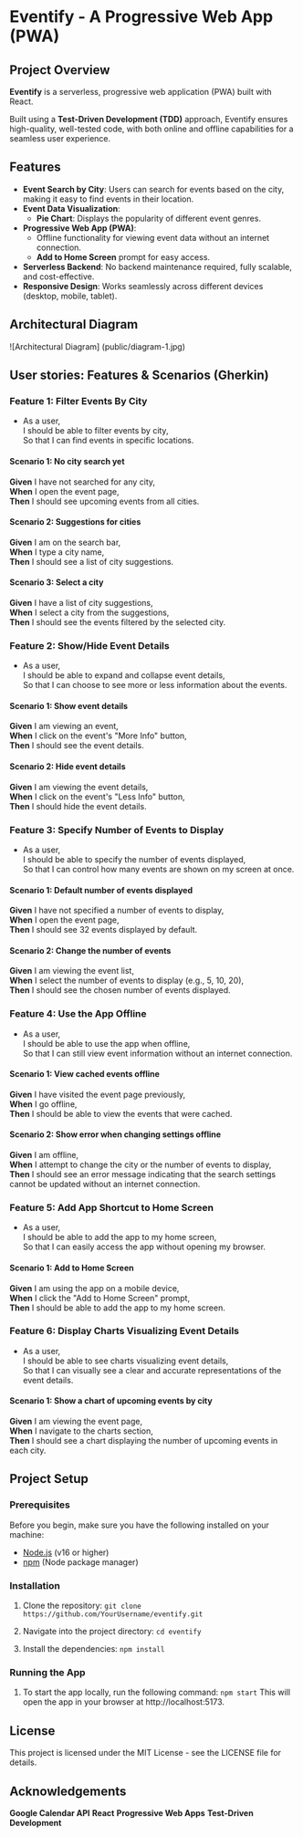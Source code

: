 # Eventify - A Progressive Web App (PWA)

## Project Overview

**Eventify** is a serverless, progressive web application (PWA) built with React. 

Built using a **Test-Driven Development (TDD)** approach, Eventify ensures high-quality, well-tested code, with both online and offline capabilities for a seamless user experience.

## Features

- **Event Search by City**: Users can search for events based on the city, making it easy to find events in their location.
- **Event Data Visualization**:  
  - **Pie Chart**: Displays the popularity of different event genres.
- **Progressive Web App (PWA)**:  
  - Offline functionality for viewing event data without an internet connection.  
  - **Add to Home Screen** prompt for easy access.  
- **Serverless Backend**: No backend maintenance required, fully scalable, and cost-effective.
- **Responsive Design**: Works seamlessly across different devices (desktop, mobile, tablet).

## Architectural Diagram
![Architectural Diagram] (public/diagram-1.jpg)

## User stories: Features & Scenarios (Gherkin)

### Feature 1: Filter Events By City
- As a user,  
  I should be able to filter events by city,  
  So that I can find events in specific locations.

#### Scenario 1: No city search yet
**Given** I have not searched for any city,  
**When** I open the event page,  
**Then** I should see upcoming events from all cities.

#### Scenario 2: Suggestions for cities
**Given** I am on the search bar,  
**When** I type a city name,  
**Then** I should see a list of city suggestions.

#### Scenario 3: Select a city
**Given** I have a list of city suggestions,  
**When** I select a city from the suggestions,  
**Then** I should see the events filtered by the selected city.

### Feature 2: Show/Hide Event Details
- As a user,  
  I should be able to expand and collapse event details,  
  So that I can choose to see more or less information about the events.

#### Scenario 1: Show event details
**Given** I am viewing an event,  
**When** I click on the event's "More Info" button,  
**Then** I should see the event details.

#### Scenario 2: Hide event details
**Given** I am viewing the event details,  
**When** I click on the event's "Less Info" button,  
**Then** I should hide the event details.

### Feature 3: Specify Number of Events to Display
- As a user,  
  I should be able to specify the number of events displayed,  
  So that I can control how many events are shown on my screen at once.

#### Scenario 1: Default number of events displayed
**Given** I have not specified a number of events to display,  
**When** I open the event page,  
**Then** I should see 32 events displayed by default.

#### Scenario 2: Change the number of events
**Given** I am viewing the event list,  
**When** I select the number of events to display (e.g., 5, 10, 20),  
**Then** I should see the chosen number of events displayed.

### Feature 4: Use the App Offline
- As a user,  
  I should be able to use the app when offline,  
  So that I can still view event information without an internet connection.

#### Scenario 1: View cached events offline
**Given** I have visited the event page previously,  
**When** I go offline,  
**Then** I should be able to view the events that were cached.

#### Scenario 2: Show error when changing settings offline
**Given** I am offline,  
**When** I attempt to change the city or the number of events to display,  
**Then** I should see an error message indicating that the search settings cannot be updated without an internet connection.

### Feature 5: Add App Shortcut to Home Screen
- As a user,  
  I should be able to add the app to my home screen,  
  So that I can easily access the app without opening my browser.

#### Scenario 1: Add to Home Screen
**Given** I am using the app on a mobile device,  
**When** I click the "Add to Home Screen" prompt,  
**Then** I should be able to add the app to my home screen.

### Feature 6: Display Charts Visualizing Event Details
- As a user,  
  I should be able to see charts visualizing event details,  
  So that I can visually see a clear and accurate representations of the event details.  

#### Scenario 1: Show a chart of upcoming events by city
**Given** I am viewing the event page,  
**When** I navigate to the charts section,  
**Then** I should see a chart displaying the number of upcoming events in each city.

## Project Setup

### Prerequisites

Before you begin, make sure you have the following installed on your machine:
- [Node.js](https://nodejs.org/) (v16 or higher)
- [npm](https://www.npmjs.com/) (Node package manager)

### Installation

1. Clone the repository:
   `git clone https://github.com/YourUsername/eventify.git`

2. Navigate into the project directory:
    `cd eventify`

3. Install the dependencies:
    `npm install`

### Running the App
1. To start the app locally, run the following command:
    `npm start`
    This will open the app in your browser at http://localhost:5173.

## License
This project is licensed under the MIT License - see the LICENSE file for details.

## Acknowledgements
**Google Calendar API**
**React**
**Progressive Web Apps**
**Test-Driven Development**
